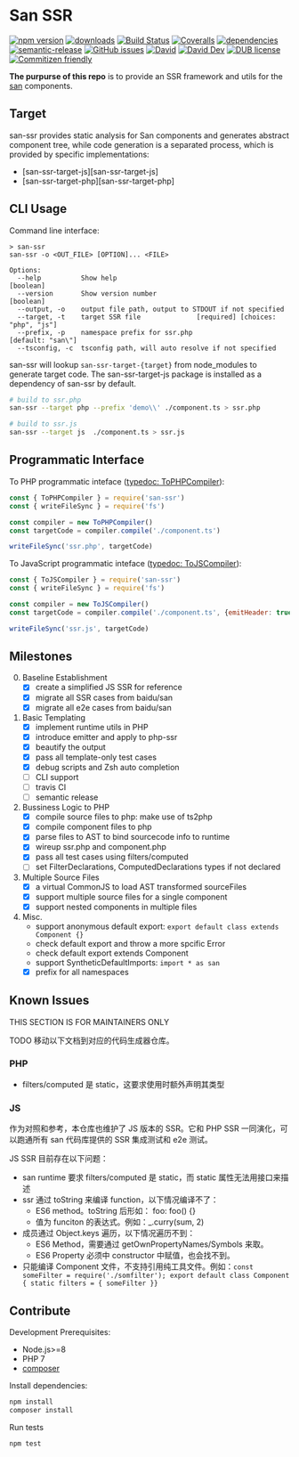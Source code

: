 # San SSR
[![npm version](https://img.shields.io/npm/v/san-ssr.svg)](https://www.npmjs.org/package/san-ssr)
[![downloads](https://img.shields.io/npm/dm/san-ssr.svg)](https://www.npmjs.org/package/san-ssr)
[![Build Status](https://travis-ci.com/searchfe/san-ssr.svg?branch=master)](https://travis-ci.com/searchfe/san-ssr)
[![Coveralls](https://img.shields.io/coveralls/searchfe/san-ssr.svg)](https://coveralls.io/github/searchfe/san-ssr?branch=master)
[![dependencies](https://img.shields.io/david/searchfe/san-ssr.svg)](https://david-dm.org/searchfe/san-ssr)
[![semantic-release](https://img.shields.io/badge/%20%20%F0%9F%93%A6%F0%9F%9A%80-semantic--release-e10079.svg)](https://github.com/searchfe/san-ssr)
[![GitHub issues](https://img.shields.io/github/issues-closed/searchfe/san-ssr.svg)](https://github.com/searchfe/san-ssr/issues)
[![David](https://img.shields.io/david/searchfe/san-ssr.svg)](https://david-dm.org/searchfe/san-ssr)
[![David Dev](https://img.shields.io/david/dev/searchfe/san-ssr.svg)](https://david-dm.org/searchfe/san-ssr?type=dev)
[![DUB license](https://img.shields.io/dub/l/vibe-d.svg)](https://github.com/searchfe/san-ssr/blob/master/LICENSE)
[![Commitizen friendly](https://img.shields.io/badge/commitizen-friendly-brightgreen.svg)](https://github.com/angular/angular.js/blob/master/DEVELOPERS.md#commits)

**The purpurse of this repo** is to provide an SSR framework and utils for the [san][san] components.

## Target

san-ssr provides static analysis for San components and generates abstract component tree, while code generation is a separated process, which is provided by specific implementations:

* [san-ssr-target-js][san-ssr-target-js]
* [san-ssr-target-php][san-ssr-target-php]

## CLI Usage

Command line interface:

```none
> san-ssr
san-ssr -o <OUT_FILE> [OPTION]... <FILE>

Options:
  --help          Show help                                            [boolean]
  --version       Show version number                                  [boolean]
  --output, -o    output file path, output to STDOUT if not specified
  --target, -t    target SSR file              [required] [choices: "php", "js"]
  --prefix, -p    namespace prefix for ssr.php                 [default: "san\"]
  --tsconfig, -c  tsconfig path, will auto resolve if not specified
```

san-ssr will lookup `san-ssr-target-{target}` from node_modules to generate target code. The san-ssr-target-js package is installed as a dependency of san-ssr by default.

```bash
# build to ssr.php
san-ssr --target php --prefix 'demo\\' ./component.ts > ssr.php

# build to ssr.js
san-ssr --target js  ./component.ts > ssr.js
```

## Programmatic Interface

To PHP programmatic inteface ([typedoc: ToPHPCompiler](https://searchfe.github.io/san-ssr/classes/_compilers_to_php_compiler_.tophpcompiler.html)):

```javascript
const { ToPHPCompiler } = require('san-ssr')
const { writeFileSync } = require('fs')

const compiler = new ToPHPCompiler()
const targetCode = compiler.compile('./component.ts')

writeFileSync('ssr.php', targetCode)
```

To JavaScript programmatic inteface ([typedoc: ToJSCompiler](https://searchfe.github.io/san-ssr/classes/_compilers_to_js_compiler_.tojscompiler.html)):

```javascript
const { ToJSCompiler } = require('san-ssr')
const { writeFileSync } = require('fs')

const compiler = new ToJSCompiler()
const targetCode = compiler.compile('./component.ts', {emitHeader: true})

writeFileSync('ssr.js', targetCode)
```

## Milestones

0. Baseline Establishment
    - [x] create a simplified JS SSR for reference
    - [x] migrate all SSR cases from baidu/san
    - [x] migrate all e2e cases from baidu/san
1. Basic Templating
    - [x] implement runtime utils in PHP
    - [x] introduce emitter and apply to php-ssr
    - [x] beautify the output
    - [x] pass all template-only test cases
    - [x] debug scripts and Zsh auto completion
    - [ ] CLI support
    - [ ] travis CI
    - [ ] semantic release
2. Bussiness Logic to PHP
    - [x] compile source files to php: make use of ts2php
    - [x] compile component files to php
    - [x] parse files to AST to bind sourcecode info to runtime
    - [x] wireup ssr.php and component.php
    - [x] pass all test cases using filters/computed
    - [ ] set FilterDeclarations, ComputedDeclarations types if not declared
3. Multiple Source Files
    - [x] a virtual CommonJS to load AST transformed sourceFiles
    - [x] support multiple source files for a single component
    - [x] support nested components in multiple files
4. Misc.
    - support anonymous default export: `export default class extends Component {}`
    - check default export and throw a more spcific Error
    - check default export extends Component
    - support SyntheticDefaultImports: `import * as san`
    - [x] prefix for all namespaces

## Known Issues

THIS SECTION IS FOR MAINTAINERS ONLY

TODO 移动以下文档到对应的代码生成器仓库。

### PHP

- filters/computed 是 static，这要求使用时额外声明其类型

### JS

作为对照和参考，本仓库也维护了 JS 版本的 SSR。它和 PHP SSR 一同演化，可以跑通所有 san 代码库提供的 SSR 集成测试和 e2e 测试。

JS SSR 目前存在以下问题：

* san runtime 要求 filters/computed 是 static，而 static 属性无法用接口来描述
* ssr 通过 toString 来编译 function，以下情况编译不了：
    * ES6 method。toString 后形如： foo: foo() {}
    * 值为 funciton 的表达式。例如：_.curry(sum, 2)
* 成员通过 Object.keys 遍历，以下情况遍历不到：
    * ES6 Method，需要通过 getOwnPropertyNames/Symbols 来取。
    * ES6 Property 必须中 constructor 中赋值，也会找不到。
* 只能编译 Component 文件，不支持引用纯工具文件。例如：`const someFilter = require('./somfilter'); export default class Component { static filters = { someFilter }}`

## Contribute

Development Prerequisites:

* Node.js>=8
* PHP 7
* [composer](https://getcomposer.org)

Install dependencies:

```bash
npm install
composer install
```

Run tests

```bash
npm test
```

[san]: https://github.com/baidu/san